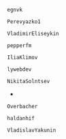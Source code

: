 ```
egnvk
```
```
Perevyazko1
```
```
VladimirEliseykin
```
```
pepperfm
```
```
IliaKlimov
```
```
lywebdev
```
```
NikitaSolntsev
```
-
```
Overbacher
```
```
haldanhif
```
```
VladislavYakunin
```
